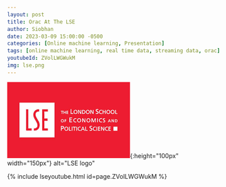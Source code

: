 ```yaml
---
layout: post
title: Orac At The LSE
author: Siobhan 
date: 2023-03-09 15:00:00 -0500
categories: [Online machine learning, Presentation]
tags: [online machine learning, real time data, streaming data, orac]
youtubeId: ZVolLWGWukM
img: lse.png
---
```


![LSE logo](/lse.png){:height="100px" width="150px"}
alt="LSE logo"

{% include lseyoutube.html id=page.ZVolLWGWukM %}